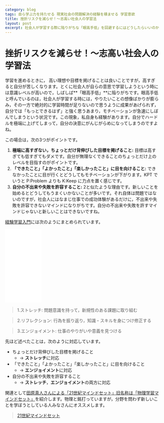 ```yaml
---
category: blog
tags: 自ら学ぶ力を持たせる 現実社会の問題解決の経験を積ませる 学習意欲
title: 挫折リスクを減らせ！〜志高い社会人の学習法
layout: post
excerpt: 社会人が学習する際に陥りがちな「眼高手低」を回避するにはどうしたらいいのか，考えてみましょう。
---
```

# 挫折リスクを減らせ！〜志高い社会人の学習法

学習を進めるときに， 高い理想や目標を掲げることは良いことですが，高すぎると自分が苦しくなります。とくに社会人が自らの意思で学習しようという時には意識レベルが高いので，しばしば**「眼高手低」**に陥りがちです。眼高手低と呼んでいるのは，社会人が学習する時には，やりたいことの想像ばかりが膨らみ，その一方で絶対的に学習時間が足りないので思うように成果があげられず，自分では「もっとできるはず」と強く思うあまり，モチベーションが急速にしぼんでしまうという状況です。この現象，私自身も経験があります。自分でハードルを極端に上げてしまって，自分の決意にがんじがらめになってしまうのですよね。

この場合は，次の3つがポイントです。

1. **極端に高すぎない，ちょっとだけ背伸びした目標を掲げること:** 目標は高すぎても低すぎてもダメです。自分が無理なくできることのちょっとだけ上のレベルを目指すのがポイントです。
2. **「できたこと」「よかったこと」「楽しかったこと」に目を向けること:** できなかったことに目が行くとどうしてもモチベーションが下がります。KPT でいうと P:Problem よりも K:Keep に力点を置く感じです。
3. **自分の不出来や失敗を許容すること:** 2と似たような理由です。新しいことを始めるとどうしてもうまくいかないことが多いです。それ自体は問題ではないのですが，社会人にはなまじ仕事での成功体験があるだけに，不出来や失敗を許容できないマインドになりがちです。自分の不出来や失敗を許すマインドじゃないと新しいことはできないですね。

[経験学習入門](//www.amazon.co.jp/gp/product/4478017298/ref=as_li_ss_tl?ie=UTF8&camp=247&creative=7399&creativeASIN=4478017298&linkCode=as2&tag=zacky1972-22)には次のようにまとめられています。

<iframe src="//rcm-fe.amazon-adsystem.com/e/cm?lt1=_blank&bc1=000000&IS2=1&bg1=FFFFFF&fc1=000000&lc1=0000FF&t=zacky1972-22&o=9&p=8&l=as4&m=amazon&f=ifr&ref=ss_til&asins=4478017298" style="width:120px;height:240px;" scrolling="no" marginwidth="0" marginheight="0" frameborder="0"></iframe>

> 1.ストレッチ: 問題意識を持って，新規性のある課題に取り組む

> 2.リフレクション: 行為を振り返り，知識・スキルを身につけ修正する

> 3.エンジョイメント: 仕事のやりがいや意義を見つける

先ほど述べたことは，次のように対応しています。

* ちょっとだけ背伸びした目標を掲げること
	* → **ストレッチ**に対応
* 「できたこと」「よかったこと」「楽しかったこと」に目を向けること
	* → **エンジョイメント**に対応
* 自分の不出来や失敗を許容すること
	* → **ストレッチ**，**エンジョイメント**の両方に対応

関連として[田原真人さんによる「21世紀マインドセット」旧名称は「物理学習マインドセット」](http://phys-yobiko.com/mission/)を紹介します。物理と銘打っていますが，分野を問わず新しいことを学ぼうとしている人みなさんにオススメします。

> [21世紀マインドセット](http://phys-yobiko.com/mission/)


